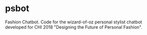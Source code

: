 # psbot
Fashion Chatbot. Code for the wizard-of-oz personal stylist chatbot developed for CHI 2018 "Designing the Future of Personal Fashion".
